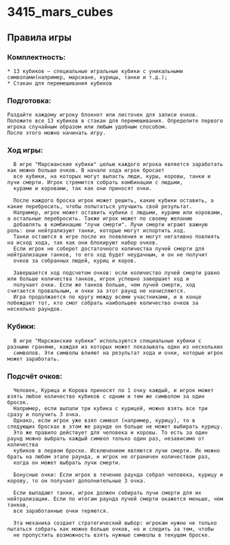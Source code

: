 # 3415_mars_cubes
## Правила игры
### Комплектность:
    * 13 кубиков — специальные игральные кубики с уникальными символами(например, марсиане, курицы, танки и т.д.);
    * Стакан для перемешивания кубиков

### Подготовка:
    Раздайте каждому игроку блокнот или листочек для записи очков.
    Положите все 13 кубиков в стакан для перемешивания. Определите первого игрока случайным образом или любым удобным способом. 
    После этого можно начинать игру.

### Ход игры:
      В игре "Марсианские кубики" целью каждого игрока является заработать как можно больше очков. В начале хода игрок бросает
      все кубики, на которых могут выпасть люди, куры, коровы, танки и лучи смерти. Игрок стремится собрать комбинации с людьми,
      курами и коровами, так как они приносят очки. 
      
      После каждого броска игрок может решить, какие кубики оставить, а какие перебросить, чтобы попытаться улучшить свой результат.
      Например, игрок может оставить кубики с людьми, курами или коровами, а остальные перебросить. Также игрок может по своему желанию
      добавлять в комбинацию "лучи смерти". Лучи смерти играют важную роль: они нейтрализуют танки, которые могут испортить ход.
      Танки остаются в игре после их появления и могут негативно повлиять на исход хода, так как они блокируют набор очков. 
      Если игрок не соберет достаточного количества лучей смерти для нейтрализации танков, то его ход будет неудачным, и он не получит
      очков за собранных людей, куриц и коров. 
      
      Завершается ход подсчетом очков: если количество лучей смерти равно или больше количества танков, игрок успешно завершает ход и 
      получает очки. Если же танков больше, чем лучей смерти, ход считается провальным, и очки за этот раунд не начисляются.
      Игра продолжается по кругу между всеми участниками, и в конце побеждает тот, кто смог собрать наибольшее количество очков за несколько раундов.

### Кубики:
      В игре "Марсианские кубики" используются специальные кубики с разными гранями, каждая из которых может показывать один из нескольких 
      символов. Эти символы влияют на результат хода и очки, которые игрок может заработать.

### Подсчёт очков:
      Человек, Курица и Корова приносят по 1 очку каждый, и игрок может взять любое количество кубиков с одним и тем же символом за один бросок.
      Например, если выпали три кубика с курицей, можно взять все три сразу и получить 3 очка.
      Однако, если игрок уже взял символ (например, курицу), то в следующих бросках в этом же раунде он больше не может выбирать курицу.
      Это же правило действует для человека и коровы. То есть за один раунд можно выбрать каждый символ только один раз, независимо от количества 
      кубиков в первом броске. Исключением являются лучи смерти. Их можно брать на любом этапе раунда, и игрок не ограничен количеством раз,
      когда он может выбрать лучи смерти.
      
      Бонусные очки: Если игрок в течение раунда собрал человека, курицу и корову, то он получает дополнительные 3 очка.
      
      Если выпадают танки, игрок должен собирать лучи смерти для их нейтрализации. Если по итогам раунда лучей смерти окажется меньше, чем танков,
      все заработанные очки теряются.
      
      Эта механика создает стратегический выбор: игрокам нужно не только пытаться собрать как можно больше очков, но и следить за тем, чтобы 
      не пропустить возможность взять нужные символы в текущем броске.
